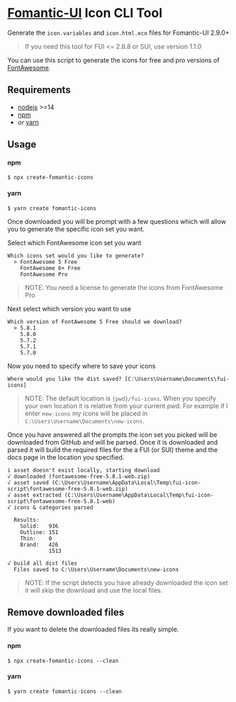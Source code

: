 # [Fomantic-UI](https://github.com/fomantic/Fomantic-UI) Icon CLI Tool

Generate the `icon.variables` and `icon.html.eco` files for Fomantic-UI 2.9.0+

> If you need this tool for FUI <= 2.8.8 or SUI, use version 1.1.0

You can use this script to generate the icons for free and pro versions of [FontAwesome](https://fontawesome.com).

## Requirements
 - [nodejs](https://nodejs.org) >=14
 - [npm](https://npmjs.com)
 - or [yarn](https://yarnpkg.com)

## Usage

#### npm
```console
$ npx create-fomantic-icons
```

#### yarn
```console
$ yarn create fomantic-icons
```

Once downloaded you will be prompt with a few questions which will allow you to generate the specific icon set you want.

Select which FontAwesome icon set you want
```console
Which icons set would you like to generate?
  > FontAwesome 5 Free
    FontAwesome 6+ Free  
    FontAwesome Pro
```
> NOTE: You need a license to generate the icons from FontAwesome Pro


Next select which version you want to use
```console
Which version of FontAwesome 5 Free should we download?
  > 5.8.1
    5.8.0
    5.7.2
    5.7.1
    5.7.0
```


Now you need to specify where to save your icons
```console
Where would you like the dist saved? [C:\Users\Username\Documents\fui-icons]
```
> NOTE: The default location is `{pwd}/fui-icons`. When you specify your own location it is relative from your current pwd.
> For example if I enter `new-icons` my icons will be placed in `C:\Users\Username\Documents\new-icons`.


Once you have answered all the prompts the icon set you picked will be downloaded from GitHub and will be parsed. 
Once it is downloaded and parsed it will build the required files for the a FUI (or SUI) theme and the docs page in the location
you specified.
```console
i asset doesn't exist locally, starting download
√ downloaded (fontawesome-free-5.8.1-web.zip)
√ asset saved (C:\Users\Username\AppData\Local\Temp\fui-icon-script\fontawesome-free-5.8.1-web.zip)
√ asset extracted (C:\Users\Username\AppData\Local\Temp\fui-icon-script\fontawesome-free-5.8.1-web)
√ icons & categories parsed

  Results:
    Solid:   936
    Outline: 151
    Thin:    0
    Brand:   426
             1513

√ build all dist files
  Files saved to C:\Users\Username\Documents\new-icons
```
> NOTE: If the script detects you have already downloaded the icon set it will skip the download and use the local files.

## Remove downloaded files

If you want to delete the downloaded files its really simple.

#### npm
```console
$ npx create-fomantic-icons --clean
```

#### yarn

```console
$ yarn create fomantic-icons --clean
```
